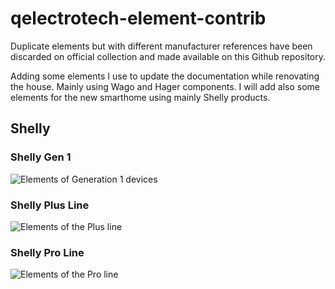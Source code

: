 # qelectrotech-element-contrib
Duplicate elements but with different manufacturer references have been discarded on official collection and made available on this Github repository.


Adding some elements I use to update the documentation while renovating the house. Mainly using Wago and Hager components.
I will add also some elements for the new smarthome using mainly Shelly products.

## Shelly
### Shelly Gen 1
![Elements of Generation 1 devices](elements/10_electric/20_manufacturers_articles/shelly/99_doc/1_shelly_gen1.png)
### Shelly Plus Line
![Elements of the Plus line](elements/10_electric/20_manufacturers_articles/shelly/99_doc/1_shelly_plus_line.png)
### Shelly Pro Line
![Elements of the Pro line](elements/10_electric/20_manufacturers_articles/shelly/99_doc/1_shelly_pro_line.png)

